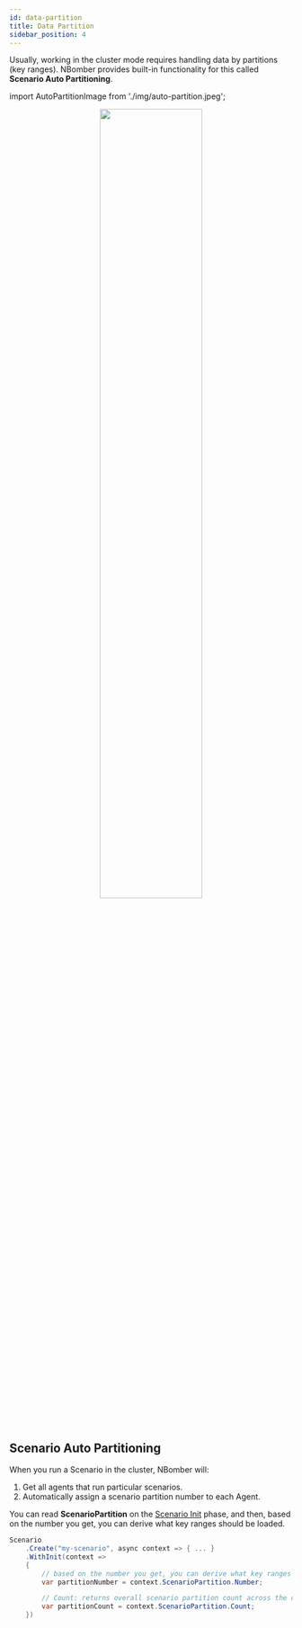 ```yaml
---
id: data-partition
title: Data Partition
sidebar_position: 4
---
```


Usually, working in the cluster mode requires handling data by partitions (key ranges). NBomber provides built-in functionality for this called **Scenario Auto Partitioning**.

import AutoPartitionImage from './img/auto-partition.jpeg'; 

<center><img src={AutoPartitionImage} width="60%" height="60%" /></center>

## Scenario Auto Partitioning

When you run a Scenario in the cluster, NBomber will:
1. Get all agents that run particular scenarios.
2. Automatically assign a scenario partition number to each Agent.

You can read **ScenarioPartition** on the [Scenario Init](../nbomber/scenario#scenario-init) phase, and then, based on the number you get, you can derive what key ranges should be loaded.

```csharp
Scenario
    .Create("my-scenario", async context => { ... }
    .WithInit(context =>
    {
        // based on the number you get, you can derive what key ranges should be loaded.
        var partitionNumber = context.ScenarioPartition.Number;

        // Count: returns overall scenario partition count across the cluster.
        var partitionCount = context.ScenarioPartition.Count;
    })
```